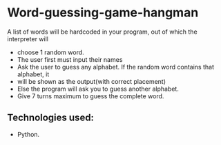 # Word-guessing-game-hangman

A list of words will be hardcoded in your program, out of which the interpreter will
- choose 1 random word.
- The user first must input their names
- Ask the user to guess any alphabet. If the random word contains that alphabet, it
- will be shown as the output(with correct placement)
- Else the program will ask you to guess another alphabet.
- Give 7 turns maximum to guess the complete word.

## Technologies used:
- Python.

